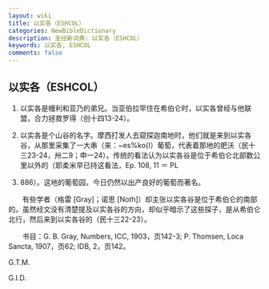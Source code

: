 ```yaml
---
layout: wiki
title: 以实各（ESHCOL）
categories: NewBibleDictionary
description: 圣经新词典: 以实各（ESHCOL）
keywords: 以实各, ESHCOL
comments: false
---
```


## 以实各（ESHCOL）

1. 以实各是幔利和亚乃的弟兄。当亚伯拉罕住在希伯仑时，以实各曾经与他联盟，合力拯救罗得（创十四13-24）。

2. 以实各是个山谷的名字。摩西打发人去窥探迦南地时，他们就是来到以实各谷，从那里采集了一大串（来：~es%ko{l）葡萄，代表着那地的肥沃（民十三23-24，卅二9；申一24）。传统的看法认为以实各谷是位于希伯仑北部数公里以外的（耶柔米早已持这看法，Ep. 108, 11 ＝ PL

22. 886）。这地的葡萄园，今日仍然以出产良好的葡萄而著名。

　　有些学者（格雷 [Gray]；诺思 [Noth]）却主张以实各谷是位于希伯仑的南部的。虽然经文没有清楚提及以实各谷的方向，却似乎暗示了这些探子，是从希伯仑北行，然后来到以实各谷的（民十三22-23）。

　　书目：G. B. Gray, Numbers, ICC, 1903，页142-3; P. Thomsen, Loca Sancta, 1907，页62; IDB, 2，页142。

G.T.M.

G.I.D.








